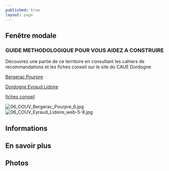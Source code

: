 ```yaml
---
published: true
layout: page
---
```


## Fenêtre modale
### GUIDE METHODOLOGIQUE POUR VOUS AIDEZ A CONSTRUIRE

Découvrez une partie de ce territoire en consultant les cahiers de recommandations et les fiches conseil sur le site du CAUE Dordogne

[Bergerac Pourpre](https://fr.calameo.com/read/004999995586e1f708eb5)

[Dordogne Eyraud Lidoire](https://fr.calameo.com/read/0049999957d00bad6bae7)

[fiches conseil](http://cauedordogne.com/25-fiches-conseils/)

![06_COUV_Bergerac_Pourpre_6.jpg]({{site.baseurl}}/data/images/6/portrait/06_COUV_Bergerac_Pourpre_6.jpg)  ![06_COUV_Eyraud_Lidoire_web-5-8.jpg]({{site.baseurl}}/data/images/6/portrait/06_COUV_Eyraud_Lidoire_web-5-8.jpg)

## Informations

## En savoir plus

## Photos
